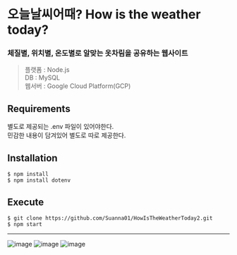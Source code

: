 # 오늘날씨어때? How is the weather today?

<h3>체질별, 위치별, 온도별로 알맞는 옷차림을 공유하는 웹사이트</h3>

> 플랫폼 : Node.js </br>
DB : MySQL</br>
웹서버 : Google Cloud Platform(GCP)</br>

<h2>Requirements</h2>
별도로 제공되는 .env 파일이 있어야한다. </br>
민감한 내용이 담겨있어 별도로 따로 제공한다.

<h2>Installation </h2>

```
$ npm install
$ npm install dotenv
```

<h2>Execute</h2>

```
$ git clone https://github.com/Suanna01/HowIsTheWeatherToday2.git
$ npm start
```

***

![image](https://user-images.githubusercontent.com/86403488/173384508-909ccbaf-9aa6-4bb7-80cb-55745dfb1b0e.png)
![image](https://user-images.githubusercontent.com/86403488/173384544-79fa1594-0eb3-4aa1-978b-e5e3477e512b.png)
![image](https://user-images.githubusercontent.com/86403488/173384578-1bda9b97-b14c-4844-8c29-e2f59bbd47f9.png)

